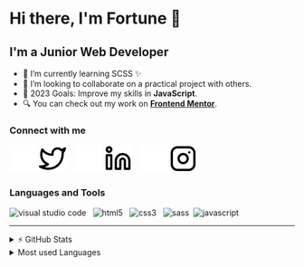 # Hi there, I'm Fortune 👋

## I'm a Junior Web Developer

- 🌱 I’m currently learning SCSS ✨
- 👯 I’m looking to collaborate on a practical project with others.
- 📖 2023 Goals: Improve my skills in **JavaScript**.
- 🔍 You can check out my work on [**Frontend Mentor**][frontendmentor].
  <!-- - ⚡ Fun fact: I love to [activity_1, activity_2] -->
  <!-- - 🔭 Check out my Portfolio: [link]() -->

### Connect with me

[![website](./img/twitter-dark.svg)](https://twitter.com/fortune_oi#gh-light-mode-only)
[![website](./img/twitter-light.svg)](https://twitter.com/fortune_oi#gh-dark-mode-only)
&nbsp;&nbsp;
[![website](./img/linkedin-dark.svg)](https://linkedin.com/in/fortune-i-o#gh-light-mode-only)
[![website](./img/linkedin-light.svg)](https://linkedin.com/in/fortune-i-o#gh-dark-mode-only)
&nbsp;&nbsp;
[![website](./img/instagram-dark.svg)](https://instagram.com/fortune.i.o#gh-light-mode-only)
[![website](./img/instagram-light.svg)](https://instagram.com/fortune.i.o#gh-dark-mode-only)

### Languages and Tools

<img  alt="visual studio code" width="26px" src="https://cdn.jsdelivr.net/gh/devicons/devicon/icons/vscode/vscode-original.svg"  /> &nbsp;
<img  alt="html5" width="26px" src="https://cdn.jsdelivr.net/gh/devicons/devicon/icons/html5/html5-original.svg" /> &nbsp;
<img  alt="css3" width="26px" src="https://cdn.jsdelivr.net/gh/devicons/devicon/icons/css3/css3-original.svg" /> &nbsp;
<img  alt="sass" width="26px" src="https://cdn.jsdelivr.net/gh/devicons/devicon/icons/sass/sass-original.svg" />&nbsp;
<img  alt="javascript" width="26px" src="https://cdn.jsdelivr.net/gh/devicons/devicon/icons/javascript/javascript-original.svg" />

---

<details>
  <summary>⚡ GitHub Stats</summary>

![Fortune's GitHub Stats](https://github-readme-stats.vercel.app/api?username=fortune-i-o&show_icons=true&bg_color=09131&hide=contribs,issues)

</details>
  
  
<details>

<summary>Most used Languages</summary>

![Languages](https://github-readme-stats.vercel.app/api/top-langs?username=fortune-i-o&layout=compact&show_icons=true)

</details>

[frontendmentor]: https://www.frontendmentor.io/profile/fortune-i-o
[instagram]: https://instagram.com/fortune.i.o
[linkedin]: https://linkedin.com/in/fortune-i-o
[twitter]: https://twitter.com/fortune_oi
